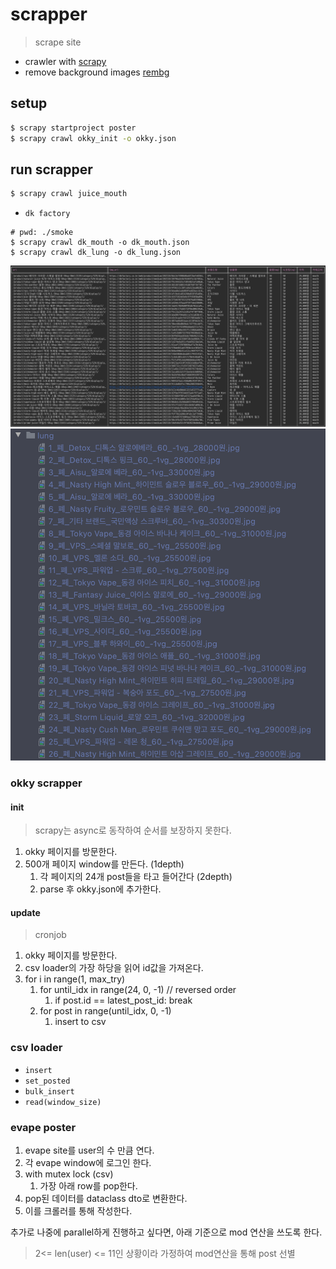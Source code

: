# scrapper

> scrape site

- crawler with [scrapy](https://docs.scrapy.org/en/latest/index.html)
- remove background images [rembg](https://github.com/danielgatis/rembg)

## setup

```bash
$ scrapy startproject poster
$ scrapy crawl okky_init -o okky.json
```

## run scrapper

```bash
$ scrapy crawl juice_mouth
```

- `dk factory`

```
# pwd: ./smoke
$ scrapy crawl dk_mouth -o dk_mouth.json
$ scrapy crawl dk_lung -o dk_lung.json
```

![](./static/입호흡.png)
![크롤링된 이미지 리스트](./static/image_list.png)

### okky scrapper

#### init
> scrapy는 async로 동작하여 순서를 보장하지 못한다.
1. okky 페이지를 방문한다.
2. 500개 페이지 window를 만든다. (1depth)
   1. 각 페이지의 24개 post들을 타고 들어간다 (2depth)
   2. parse 후 okky.json에 추가한다.

#### update

> cronjob

1. okky 페이지를 방문한다.
2. csv loader의 가장 하당을 읽어 id값을 가져온다.
3. for i in range(1, max_try)
   1. for until_idx in range(24, 0, -1) // reversed order
      1. if post.id == latest_post_id: break
   2. for post in range(until_idx, 0, -1)
      1. insert to csv

### csv loader

- `insert`
- `set_posted`
- `bulk_insert`
- `read(window_size)`

### evape poster

1. evape site를 user의 수 만큼 연다.
2. 각 evape window에 로그인 한다.
3. with mutex lock (csv)
   1. 가장 아래 row를 pop한다.
4. pop된 데이터를 dataclass dto로 변환한다.
5. 이를 크롤러를 통해 작성한다.

추가로 나중에 parallel하게 진행하고 싶다면, 아래 기준으로 mod 연산을 쓰도록 한다.

> 2<= len(user) <= 11인 상황이라 가정하여 mod연산을 통해 post 선별
